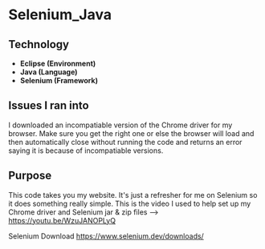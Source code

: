 # Selenium_Java


## Technology  
* **Eclipse (Environment)**
* **Java (Language)**
* **Selenium (Framework)**


## Issues I ran into
I downloaded an incompatiable version of the Chrome driver for my browser. Make sure you get the right one or else the browser will load and then automatically close without running the code and returns an error saying it is because of incompatiable versions. 

## Purpose
This code takes you my website. It's just a refresher for me on Selenium so it does something really simple. 
This is the video I used to help set up my Chrome driver and Selenium jar & zip files --> https://youtu.be/WzuJANOPLyQ

Selenium Download https://www.selenium.dev/downloads/
